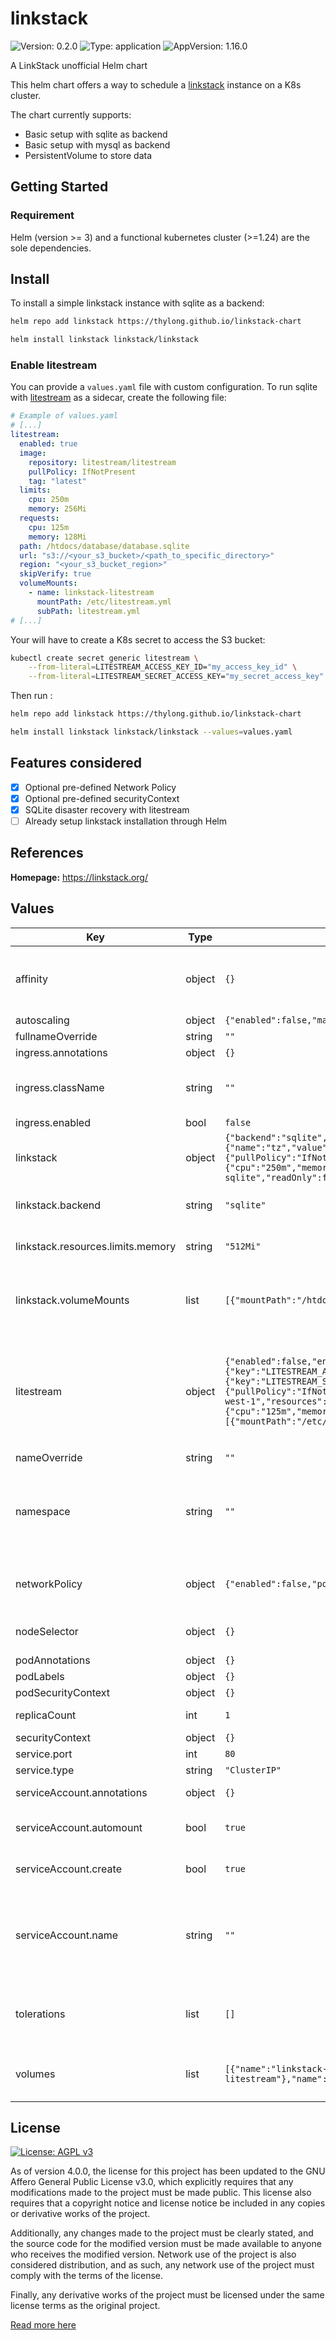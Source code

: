 # linkstack

![Version: 0.2.0](https://img.shields.io/badge/Version-0.2.0-informational?style=flat-square) ![Type: application](https://img.shields.io/badge/Type-application-informational?style=flat-square) ![AppVersion: 1.16.0](https://img.shields.io/badge/AppVersion-1.16.0-informational?style=flat-square)

A LinkStack unofficial Helm chart

This helm chart offers a way to schedule a [linkstack](https://linkstack.org/) instance on a K8s cluster.

The chart currently supports:
- Basic setup with sqlite as backend
- Basic setup with mysql as backend
- PersistentVolume to store data

## Getting Started

### Requirement

Helm (version >= 3) and a functional kubernetes cluster (>=1.24) are the sole dependencies.

## Install

To install a simple linkstack instance with sqlite as a backend:
```bash
helm repo add linkstack https://thylong.github.io/linkstack-chart

helm install linkstack linkstack/linkstack
```

### Enable litestream

You can provide a `values.yaml` file with custom configuration.
To run sqlite with [litestream](https://litestream.io/) as a sidecar, create the following file:

```yaml
# Example of values.yaml
# [...]
litestream:
  enabled: true
  image:
    repository: litestream/litestream
    pullPolicy: IfNotPresent
    tag: "latest"
  limits:
    cpu: 250m
    memory: 256Mi
  requests:
    cpu: 125m
    memory: 128Mi
  path: /htdocs/database/database.sqlite
  url: "s3://<your_s3_bucket>/<path_to_specific_directory>"
  region: "<your_s3_bucket_region>"
  skipVerify: true
  volumeMounts:
    - name: linkstack-litestream
      mountPath: /etc/litestream.yml
      subPath: litestream.yml
# [...]
```

Your will have to create a K8s secret to access the S3 bucket:

```bash
kubectl create secret generic litestream \
    --from-literal=LITESTREAM_ACCESS_KEY_ID="my_access_key_id" \
    --from-literal=LITESTREAM_SECRET_ACCESS_KEY="my_secret_access_key"
```

Then run :

```bash
helm repo add linkstack https://thylong.github.io/linkstack-chart

helm install linkstack linkstack/linkstack --values=values.yaml
```

## Features considered

- [x] Optional pre-defined Network Policy
- [x] Optional pre-defined securityContext
- [x] SQLite disaster recovery with litestream
- [ ] Already setup linkstack installation through Helm

## References

**Homepage:** <https://linkstack.org/>

## Values

| Key | Type | Default | Description |
|-----|------|---------|-------------|
| affinity | object | `{}` | Affinity rules to constrain pod scheduling to specific node(s) matching rules. |
| autoscaling | object | `{"enabled":false,"maxReplicas":10,"minReplicas":1,"targetCPUUtilizationPercentage":80}` | HPA rules. |
| fullnameOverride | string | `""` |  |
| ingress.annotations | object | `{}` |  |
| ingress.className | string | `""` | Name of the ingress class to route through this application |
| ingress.enabled | bool | `false` |  |
| linkstack | object | `{"backend":"sqlite","env":[{"name":"php_memory_limit","value":"512M"},{"name":"upload_max_filesize","value":"8M"},{"name":"tz","value":"Europe/Paris"},{"name":"log_level","value":"info"}],"image":{"pullPolicy":"IfNotPresent","repository":"linkstackorg/linkstack","tag":"latest"},"resources":{"limits":{"cpu":"250m","memory":"512Mi"},"requests":{"cpu":"250m","memory":"512Mi"}},"volumeMounts":[{"mountPath":"/htdocs","name":"linkstack-sqlite","readOnly":false}]}` | Linkstack container specific configuration |
| linkstack.backend | string | `"sqlite"` | Datastore to use (either sqlite or mysql) |
| linkstack.resources.limits.memory | string | `"512Mi"` | PHP_MEMORY_LIMIT should be adjusted accordingly |
| linkstack.volumeMounts | list | `[{"mountPath":"/htdocs","name":"linkstack-sqlite","readOnly":false}]` | Additional volumeMounts on the output Deployment definition. |
| litestream | object | `{"enabled":false,"env":[{"name":"LITESTREAM_ACCESS_KEY_ID","valueFrom":{"secretKeyRef":{"key":"LITESTREAM_ACCESS_KEY_ID","name":"litestream"}}},{"name":"LITESTREAM_SECRET_ACCESS_KEY","valueFrom":{"secretKeyRef":{"key":"LITESTREAM_SECRET_ACCESS_KEY","name":"litestream"}}}],"image":{"pullPolicy":"IfNotPresent","repository":"litestream/litestream","tag":"latest"},"path":"/htdocs/database/database.sqlite","region":"eu-west-1","resources":{"limits":{"cpu":"250m","memory":"256Mi"},"requests":{"cpu":"125m","memory":"128Mi"}},"skipVerify":true,"url":"s3://linkstack-backup/litestream","volumeMounts":[{"mountPath":"/etc/litestream.yml","name":"linkstack-litestream","subPath":"litestream.yml"}]}` | Litestream sidecar specific configuration (sqlite disaster-recovery tool) This configuration won't be used if sqlite is not selected as backend. |
| nameOverride | string | `""` |  |
| namespace | string | `""` | Specifies in which namespace linkstack release should be deployed Will be deployed to the default namespace if not specified |
| networkPolicy | object | `{"enabled":false,"ports":[{"port":443},{"port":80}]}` | Restrict network permissions using Kubernetes L4 network policies |
| nodeSelector | object | `{}` | Assign pods to nodes matching specific label. |
| podAnnotations | object | `{}` |  |
| podLabels | object | `{}` |  |
| podSecurityContext | object | `{}` |  |
| replicaCount | int | `1` | Number of linkstack pods |
| securityContext | object | `{}` |  |
| service.port | int | `80` |  |
| service.type | string | `"ClusterIP"` |  |
| serviceAccount.annotations | object | `{}` | Annotations to add to the service account |
| serviceAccount.automount | bool | `true` | Automatically mount a ServiceAccount's API credentials? |
| serviceAccount.create | bool | `true` | Specifies whether a service account should be created |
| serviceAccount.name | string | `""` | The name of the service account to use. If not set and create is true, a name is generated using the fullname template |
| tolerations | list | `[]` | Tolerations lift taint constraints with a tradeoff on scheduling guarantees. |
| volumes | list | `[{"name":"linkstack-sqlite","persistentVolumeClaim":{"claimName":"linkstack-sqlite-pvc"}},{"configMap":{"name":"linkstack-litestream"},"name":"linkstack-litestream"}]` | Additional volumes on the output Deployment definition. |

## License

[![License: AGPL v3](https://img.lss.ovh/badge/License-AGPL%20v3-blue.svg)](https://www.gnu.org/licenses/agpl-3.0)

As of version 4.0.0, the license for this project has been updated to the GNU Affero General Public License v3.0, which explicitly requires that any modifications made to the project must be made public. This license also requires that a copyright notice and license notice be included in any copies or derivative works of the project.

Additionally, any changes made to the project must be clearly stated, and the source code for the modified version must be made available to anyone who receives the modified version. Network use of the project is also considered distribution, and as such, any network use of the project must comply with the terms of the license.

Finally, any derivative works of the project must be licensed under the same license terms as the original project.

[Read more here](https://www.gnu.org/licenses/agpl-3.0)
